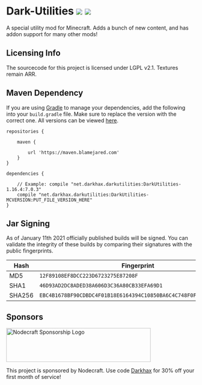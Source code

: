 # Dark-Utilities [![](http://cf.way2muchnoise.eu/242195.svg)](https://minecraft.curseforge.com/projects/dark-utilities) [![](http://cf.way2muchnoise.eu/versions/242195.svg)](https://minecraft.curseforge.com/projects/dark-utilities)
A special utility mod for Minecraft. Adds a bunch of new content, and has addon support for many other mods!

## Licensing Info
The sourcecode for this project is licensed under LGPL v2.1. Textures remain ARR.

## Maven Dependency
If you are using [Gradle](https://gradle.org) to manage your dependencies, add the following into your `build.gradle` file. Make sure to replace the version with the correct one. All versions can be viewed [here](https://maven.blamejared.com/net/darkhax/darkutilities/).
```
repositories {

    maven {
    
        url 'https://maven.blamejared.com'
    }
}

dependencies {

    // Example: compile "net.darkhax.darkutilities:DarkUtilities-1.16.4:7.0.3"
    compile "net.darkhax.darkutilities:DarkUtilities-MCVERSION:PUT_FILE_VERSION_HERE"
}
```

## Jar Signing

As of January 11th 2021 officially published builds will be signed. You can validate the integrity of these builds by comparing their signatures with the public fingerprints.

| Hash   | Fingerprint                                                        |
|--------|--------------------------------------------------------------------|
| MD5    | `12F89108EF8DCC223D6723275E87208F`                                 |
| SHA1   | `46D93AD2DC8ADED38A606D3C36A80CB33EFA69D1`                         |
| SHA256 | `EBC4B1678BF90CDBDC4F01B18E6164394C10850BA6C4C748F0FA95F2CB083AE5` |


## Sponsors
<a href="https://nodecraft.com/r/darkhax" target="_blank">
  <picture>
    <source media="(prefers-color-scheme: dark)" srcset="https://nodecraft.com/assets/images/logo.png">
    <source media="(prefers-color-scheme: light)" srcset="https://nodecraft.com/assets/images/logo-dark.png">
    <img alt="Nodecraft Sponsorship Logo" src="https://nodecraft.com/assets/images/logo-dark.png" width="384" height="90">
  </picture>
</a>

This project is sponsored by Nodecraft. Use code [Darkhax](https://nodecraft.com/r/darkhax) for 30% off your first month of service!
